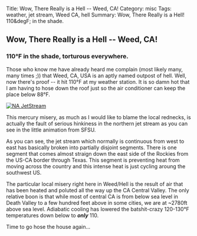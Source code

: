 Title: Wow, There Really is a Hell -- Weed, CA!
Category: misc 
Tags: weather, jet stream, Weed CA, hell
Summary: Wow, There Really is a Hell! 110&degF; in the shade.

## Wow, There Really is a Hell -- Weed, CA!
### 110&deg;F in the shade, torturous everywhere.

Those who know me have already heard me complain (most likely many, many times ;)) that Weed, 
CA, USA is an aptly named outpost of hell. Well, now there's proof --  it hit 110&deg;F at my 
weather station. It is so damn hot that I am having to hose down the roof just so the air 
conditioner can keep the place below 88&deg;F.

<a href="http://squall.sfsu.edu/scripts/namjetstream_modelsml.html">
    <img src="static/images/13062600_jetstream_small.gif" alt="NA JetStream" title="**Animation of the Northern Jet Stream**" />
</a>

This mercury misery, as much as I would like to blame the local rednecks, is actually the fault 
of serious hinkiness in the northern jet stream as you can see in the little animation from 
SFSU. 

As you can see, the jet stream which normally is continuous from west to east has basically 
broken into partially disjoint segments. There is one segment that comes almost straign down the 
east side of the Rockies from the US-CA border through Texas. This segment is preventing heat 
from moving across the country and this intense heat is just cycling aroung the southwest US.

The particular local misery right here in Weed/Hell is the result of air that has been heated 
and poluted all the way up the CA Central Valley. The only relative boon is that while most of 
central CA is from below sea level in Death Valley to a few hundred feet above in some cities, 
we are at ~2780ft above sea level. Adiabatic cooling has lowered the batshit-crazy 120-130&deg;F
temperatures down below to ***only*** 110.

Time to go hose the house again...